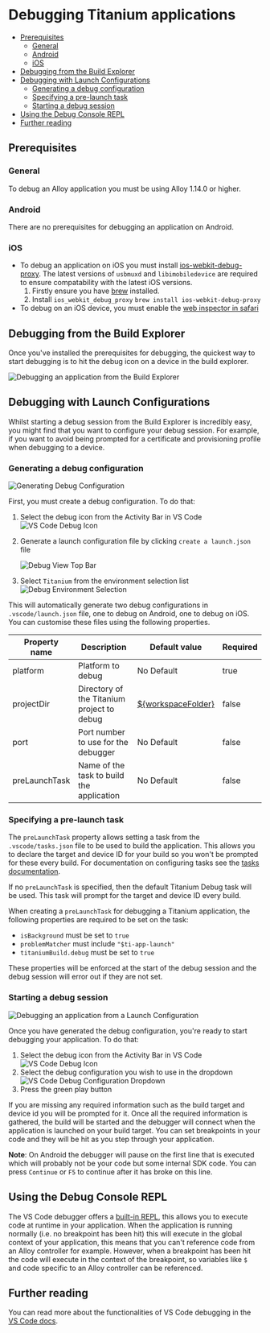 # Debugging Titanium applications <!-- omit in toc -->

- [Prerequisites](#prerequisites)
	- [General](#general)
	- [Android](#android)
	- [iOS](#ios)
- [Debugging from the Build Explorer](#debugging-from-the-build-explorer)
- [Debugging with Launch Configurations](#debugging-with-launch-configurations)
	- [Generating a debug configuration](#generating-a-debug-configuration)
	- [Specifying a pre-launch task](#specifying-a-pre-launch-task)
	- [Starting a debug session](#starting-a-debug-session)
- [Using the Debug Console REPL](#using-the-debug-console-repl)
- [Further reading](#further-reading)

## Prerequisites

### General

To debug an Alloy application you must be using Alloy 1.14.0 or higher.

### Android

There are no prerequisites for debugging an application on Android.

### iOS

- To debug an application on iOS you must install [ios-webkit-debug-proxy](https://github.com/google/ios-webkit-debug-proxy). The latest versions of `usbmuxd` and `libimobiledevice` are required to ensure compatability with the latest iOS versions.
  1. Firstly ensure you have [brew](https://brew.sh/) installed.
  2. Install `ios_webkit_debug_proxy` `brew install ios-webkit-debug-proxy`
- To debug on an iOS device, you must enable the [web inspector in safari](https://developer.apple.com/library/archive/documentation/AppleApplications/Conceptual/Safari_Developer_Guide/GettingStarted/GettingStarted.html#//apple_ref/doc/uid/TP40007874-CH2-SW8)

## Debugging from the Build Explorer

Once you've installed the prerequisites for debugging, the quickest way to start debugging is to hit the debug icon on a device in the build explorer.

![Debugging an application from the Build Explorer](./images/DebugFromBuildExplorer.gif)

## Debugging with Launch Configurations

Whilst starting a debug session from the Build Explorer is incredibly easy, you might find that you want to configure your debug session. For example, if you want to avoid being prompted for a certificate and provisioning profile when debugging to a device.

### Generating a debug configuration

![Generating Debug Configuration](./images/DebugConfiguration.gif)

First, you must create a debug configuration. To do that:

1. Select the debug icon from the Activity Bar in VS Code
    ![VS Code Debug Icon](./images/DebugIcon.png)
2. Generate a launch configuration file by clicking `create a launch.json` file

    ![Debug View Top Bar](./images/ConfigurationIcon.png)
3. Select `Titanium` from the environment selection list
    ![Debug Environment Selection](./images/EnvironmentSelect.png)

This will automatically generate two debug configurations in `.vscode/launch.json` file, one to debug on Android, one to debug on iOS. You can customise these files using the following properties.

| Property name | Description | Default value | Required |
| ------------- | ------------| ------------- | ---------- |
| platform | Platform to debug | No Default | true |
| projectDir | Directory of the Titanium project to debug | [${workspaceFolder}](https://code.visualstudio.com/docs/editor/variables-reference#_predefined-variables) | false |
| port | Port number to use for the debugger | No Default | false |
| preLaunchTask | Name of the task to build the application | No Default | false |

### Specifying a pre-launch task

The `preLaunchTask` property allows setting a task from the `.vscode/tasks.json` file to be used to build the application. This allows you to declare the target and device ID for your build so you won't be prompted for these every build. For documentation on configuring tasks see the [tasks documentation](./tasks.md).

If no `preLaunchTask` is specified, then the default Titanium Debug task will be used. This task will prompt for the target and device ID every build.

When creating a `preLaunchTask` for debugging a Titanium application, the following properties are required to be set on the task:

- `isBackground` must be set to `true`
- `problemMatcher` must include `"$ti-app-launch"`
- `titaniumBuild.debug` must be set to `true`

These properties will be enforced at the start of the debug session and the debug session will error out if they are not set.

### Starting a debug session

![Debugging an application from a Launch Configuration](./images/DebuggingAnApplication.gif)

Once you have generated the debug configuration, you're ready to start debugging your application. To do that:

1. Select the debug icon from the Activity Bar in VS Code
    ![VS Code Debug Icon](./images/DebugIcon.png)
2. Select the debug configuration you wish to use in the dropdown
    ![VS Code Debug Configuration Dropdown](./images/ConfigurationSelect.png)
3. Press the green play button

If you are missing any required information such as the build target and device id you will be prompted for it. Once all the required information is gathered, the build will be started and the debugger will connect when the application is launched on your build target. You can set breakpoints in your code and they will be hit as you step through your application.

**Note**: On Android the debugger will pause on the first line that is executed which will probably not be your code but some internal SDK code. You can press `Continue` or `F5` to continue after it has broke on this line.

## Using the Debug Console REPL

The VS Code debugger offers a [built-in REPL](https://code.visualstudio.com/docs/editor/debugging#_debug-console-repl), this allows you to execute code at runtime in your application. When the application is running normally (i.e. no breakpoint has been hit) this will execute in the global context of your application, this means that you can't reference code from an Alloy controller for example. However, when a breakpoint has been hit the code will execute in the context of the breakpoint, so variables like `$` and code specific to an Alloy controller can be referenced.

## Further reading

You can read more about the functionalities of VS Code debugging in the [VS Code docs](https://code.visualstudio.com/docs/editor/debugging).
